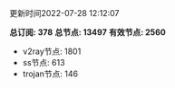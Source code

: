 更新时间2022-07-28 12:12:07

**总订阅: 378**
**总节点: 13497**
**有效节点: 2560**
- v2ray节点: 1801
- ss节点: 613
- trojan节点: 146
